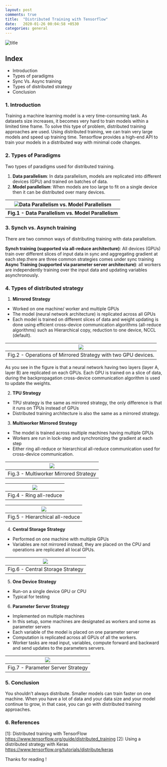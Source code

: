 ```yaml
---
layout: post
comments: true
title:  "Distributed Training with Tensorflow"
date:   2020-01-26 00:04:58 +0530
categories: general
---
```



![title](https://www.googleapis.com/download/storage/v1/b/kaggle-user-content/o/inbox%2F3359678%2Fbc040059979a8b2df758c14e3b26027a%2Fdistributed-training-logo.png?generation=1580102298202305&alt=media)

## Index
- Introduction
- Types of paradigms
- Sync Vs. Async training
- Types of distributed strategy
- Conclusion

### 1. Introduction
Training a machine learning model is a very time-consuming task. As datasets size increases, it becomes very hard to train models within a limited time frame. To solve this type of problem, distributed training approaches are used. Using distributed training, we can train very large models and speed up training time. Tensorflow provides a high-end API to train your models in a distributed way with minimal code changes.

### 2. Types of Paradigms
Two types of paradigms used for distributed training.

1. **Data parallelism**: In data parallelism, models are replicated into different devices (GPU) and trained on batches of data.
2. **Model parallelism**: When models are too large to fit on a single device then it can be distributed over many devices.

|![Data Parallelism vs. Model Parallelism](https://miro.medium.com/max/1400/1*QERL1V2cm6wq6NkZY4sD6w.png)|
|:--:|
|**Fig.1 - Data Parallelism vs. Model Parallelism**|
                            
### 3. Synch vs. Asynch training
There are two common ways of distributing training with data parallelism.

**Synch training (supported via all-reduce architecture)**: All devices (GPUs) train over different slices of input data in sync and aggregating gradient at each step.there are three common strategies comes under sync training
**Async Training (supported via parameter server architecture)**: all workers are independently training over the input data and updating variables asynchronously.

### 4. Types of distributed strategy
1. **Mirrored Strategy**
- Worked on one machine/ worker and multiple GPUs
- The model (neural network architecture) is replicated across all GPUs
- Each model is trained on different slices of data and weight updating is done using efficient cross-device communication algorithms (all-reduce algorithms) such as Hierarchical copy, reduction to one device, NCCL (default).

|![](https://miro.medium.com/max/1400/1*FONzQvkHNxY80fLnrIktEA.png)|
|:--:|
|Fig.2 - Operations of Mirrored Strategy with two GPU devices.|

As you see in the figure is that a neural network having two layers (layer A, layer B) are replicated on each GPUs. Each GPU is trained on a slice of data, during the backpropagation cross-device communication algorithm is used to update the weights.

2. **TPU Strategy**

- TPU strategy is the same as mirrored strategy, the only difference is that it runs on TPUs instead of GPUs
- Distributed training architecture is also the same as a mirrored strategy.

3. **Multiworker Mirrored Strategy**

- The model is trained across multiple machines having multiple GPUs
- Workers are run in lock-step and synchronizing the gradient at each step
- Either ring all-reduce or hierarchical all-reduce communication used for cross-device communication.

|![](https://miro.medium.com/max/1400/1*YtGHyf3DXouehXPBdcKh-g.png)|
|:--:|
|Fig.3 - Multiworker Mirrored Strategy|

|![](https://miro.medium.com/max/1400/1*kWvNPb8iA9hEEsreaXuioA.png)|
|:--:|
|Fig.4 - Ring all-reduce|

|![](https://miro.medium.com/max/1400/1*Tk0Es-HUYOOf4AopRDx8xw.png)|
|:--:|
|Fig.5 - Hierarchical all-reduce|

4. **Central Storage Strategy**

- Performed on one machine with multiple GPUs
- Variables are not mirrored instead, they are placed on the CPU and operations are replicated all local GPUs.

|![](https://miro.medium.com/max/1400/1*dnRNfa5PTn8Efn7bvie3PQ.png)|
|:--:|
|Fig.6 - Central Storage Strategy|

5. **One Device Strategy**

- Run-on a single device GPU or CPU
- Typical for testing
6. **Parameter Server Strategy**

- Implemented on multiple machines
- In this setup, some machines are designated as workers and some as parameter servers
- Each variable of the model is placed on one parameter server
- Computation is replicated across all GPUs of all the workers.
- Worker tasks are read input, variables, compute forward and backward and send updates to the parameters servers.

|![](https://miro.medium.com/max/1204/1*Y7CNOvBVCynNmKqwDOVwxA.png)|
|:--:|
|Fig.7 - Parameter Server Strategy|

### 5. Conclusion
You shouldn’t always distribute. Smaller models can train faster on one machine. When you have a lot of data and your data size and your model continue to grow, in that case, you can go with distributed training approaches.

### 6. References
[1]: Distributed training with TensorFlow https://www.tensorflow.org/guide/distributed_training
[2]: Using a distributed strategy with Keras https://www.tensorflow.org/tutorials/distribute/keras

Thanks for reading !

